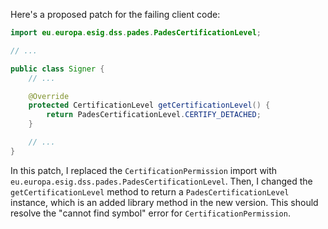 Here's a proposed patch for the failing client code:

```java
import eu.europa.esig.dss.pades.PadesCertificationLevel;

// ...

public class Signer {
    // ...

    @Override
    protected CertificationLevel getCertificationLevel() {
        return PadesCertificationLevel.CERTIFY_DETACHED;
    }

    // ...
}
```

In this patch, I replaced the `CertificationPermission` import with `eu.europa.esig.dss.pades.PadesCertificationLevel`. Then, I changed the `getCertificationLevel` method to return a `PadesCertificationLevel` instance, which is an added library method in the new version. This should resolve the "cannot find symbol" error for `CertificationPermission`.